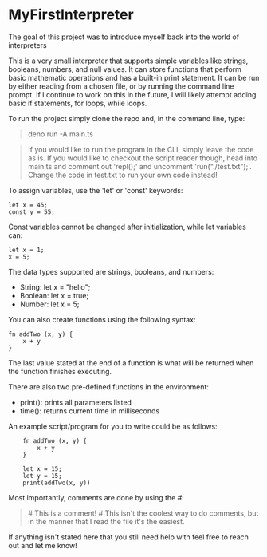 # MyFirstInterpreter
The goal of this project was to introduce myself back into the world of interpreters

This is a very small interpreter that supports simple variables like strings, booleans, numbers, and null values. It can store functions that perform basic mathematic operations and has a built-in print statement. It can be run by either reading from a chosen file, or by running the command line prompt. If I continue to work on this in the future, I will likely attempt adding basic if statements, for loops, while loops.

To run the project simply clone the repo and, in the command line, type:
> deno run -A main.ts

> If you would like to run the program in the CLI, simply leave the code as is. If you would like to checkout the script reader though, head into main.ts and comment out 'repl();' and uncomment 'run("./test.txt");'. Change the code in test.txt to run your own code instead!

To assign variables, use the 'let' or 'const' keywords:
```
let x = 45;
const y = 55;
```

Const variables cannot be changed after initialization, while let variables can:
```
let x = 1;
x = 5;
```

The data types supported are strings, booleans, and numbers:
* String: let x = "hello";
* Boolean: let x = true;
* Number: let x = 5;

You can also create functions using the following syntax:
```
fn addTwo (x, y) {
    x + y
}
```
The last value stated at the end of a function is what will be returned when the function finishes executing.

There are also two pre-defined functions in the environment:
* print(): prints all parameters listed
* time(): returns current time in milliseconds

An example script/program for you to write could be as follows:
```
    fn addTwo (x, y) {
        x + y
    }

    let x = 15;
    let y = 15;
    print(addTwo(x, y))
```

Most importantly, comments are done by using the #:
> \# This is a comment! #
This isn't the coolest way to do comments, but in the manner that I read the file it's the easiest.

If anything isn't stated here that you still need help with feel free to reach out and let me know!